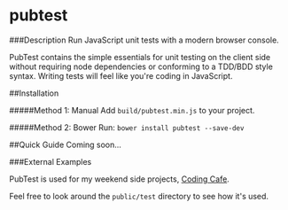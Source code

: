 pubtest
=======

###Description
Run JavaScript unit tests with a modern browser console.

PubTest contains the simple essentials for unit testing on the client side 
without requiring node dependencies or conforming to a TDD/BDD style syntax.
Writing tests will feel like you're coding in JavaScript.


##Installation

#####Method 1: Manual
Add `build/pubtest.min.js` to your project.

#####Method 2: Bower
Run: `bower install pubtest --save-dev`


##Quick Guide
Coming soon...

###External Examples

PubTest is used for my weekend side projects,
[Coding Cafe](https://github.com/codenameyau/coding-cafe/tree/master/public/test).

Feel free to look around the `public/test` directory to see how it's used.
